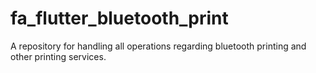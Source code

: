 # fa_flutter_bluetooth_print
A repository for handling all operations regarding bluetooth printing and other printing services.
